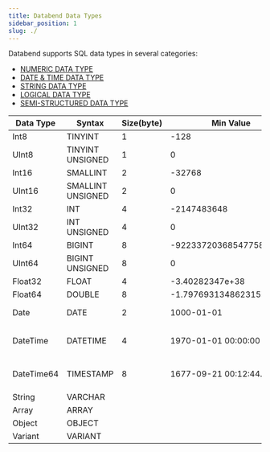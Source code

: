 ```yaml
---
title: Databend Data Types
sidebar_position: 1
slug: ./
---
```


Databend supports SQL data types in several categories:
* [NUMERIC DATA TYPE](10-data-type-numeric-types.md)
* [DATE & TIME DATA TYPE](20-data-type-time-date-types.md)
* [STRING DATA TYPE](30-data-type-string-types.md)
* [LOGICAL DATA TYPE](31-data-type-logical-types.md)
* [SEMI-STRUCTURED DATA TYPE](40-data-type-semi-structured-types.md)


| Data Type | Syntax               | Size(byte)      | Min Value              | Max Value   | Format |
| ----------|----------------------| --------- | ---------------------- | ----------- | -------|
| Int8      | TINYINT              | 1 |  -128                  |  127 |
| UInt8     | TINYINT UNSIGNED     | 1 |  0                     |  255 |
| Int16     | SMALLINT             | 2 |  -32768                |  32767 |
| UInt16    | SMALLINT UNSIGNED    | 2 |  0                     |  65535 |
| Int32     | INT                  | 4 |  -2147483648           |  2147483647 |
| UInt32    | INT UNSIGNED         | 4 |  0                     |  4294967295 |
| Int64     | BIGINT               | 8 |  -9223372036854775808  |  9223372036854775807 |
| UInt64    | BIGINT UNSIGNED      | 8 |  0                     |  18446744073709551615 |
| Float32    |  FLOAT    | 4 |  -3.40282347e+38          | 3.40282347e+38 |
| Float64    |  DOUBLE   | 8 |  -1.7976931348623157E+308 | 1.7976931348623157E+308 |
| Date        |  DATE      | 2 |  1000-01-01            | 9999-12-31                    | YYYY-MM-DD             |
| DateTime    |  DATETIME  | 4 |  1970-01-01 00:00:00   | 2105-12-31 23:59:59           | YYYY-MM-DD hh:mm:ss    |
| DateTime64  |  TIMESTAMP | 8 |  1677-09-21 00:12:44.000 | 2262-04-11 23:47:16.854     | YYYY-MM-DD hh:mm:ss.ff |
| String           | VARCHAR | | | | | 
| Array     | ARRAY | | | | |
| Object    | OBJECT | | | |
| Variant   | VARIANT | | | |
